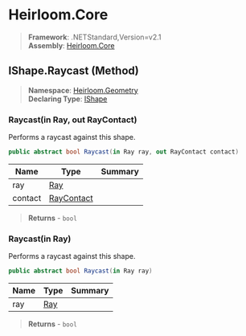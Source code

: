 # Heirloom.Core

> **Framework**: .NETStandard,Version=v2.1  
> **Assembly**: [Heirloom.Core][0]

## IShape.Raycast (Method)

> **Namespace**: [Heirloom.Geometry][0]  
> **Declaring Type**: [IShape][1]

### Raycast(in Ray, out RayContact)

Performs a raycast against this shape.

```cs
public abstract bool Raycast(in Ray ray, out RayContact contact)
```

| Name    | Type            | Summary |
|---------|-----------------|---------|
| ray     | [Ray][2]        |         |
| contact | [RayContact][3] |         |

> **Returns** - `bool`

### Raycast(in Ray)

Performs a raycast against this shape.

```cs
public abstract bool Raycast(in Ray ray)
```

| Name | Type     | Summary |
|------|----------|---------|
| ray  | [Ray][2] |         |

> **Returns** - `bool`

[0]: ../../../Heirloom.Core.md
[1]: ../IShape.md
[2]: ../Ray.md
[3]: ../RayContact.md
